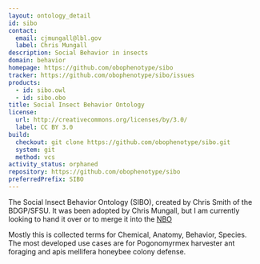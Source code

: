 ```yaml
---
layout: ontology_detail
id: sibo
contact:
  email: cjmungall@lbl.gov
  label: Chris Mungall
description: Social Behavior in insects
domain: behavior
homepage: https://github.com/obophenotype/sibo
tracker: https://github.com/obophenotype/sibo/issues
products:
  - id: sibo.owl
  - id: sibo.obo
title: Social Insect Behavior Ontology
license:
  url: http://creativecommons.org/licenses/by/3.0/
  label: CC BY 3.0
build:
  checkout: git clone https://github.com/obophenotype/sibo.git
  system: git
  method: vcs
activity_status: orphaned
repository: https://github.com/obophenotype/sibo
preferredPrefix: SIBO
---
```


The Social Insect Behavior Ontology (SIBO), created by Chris Smith of the BDGP/SFSU. It was been adopted by Chris Mungall, but I am currently looking to hand it over or to merge it into the <a href="nbo.html">NBO</a>

Mostly this is collected terms for Chemical, Anatomy, Behavior, Species. The most developed use cases are for Pogonomyrmex harvester ant foraging and apis mellifera honeybee colony defense.
